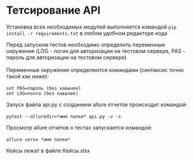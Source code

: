 # Тетсирование API

Установка всех необходимых модулей выполняется командой `pip install -r requirements.txt` в любом удобном редакторе кода


Перед запуском тестов необходимо определить переменные окружения (LOG - логин для авторизации на тестовом сервере, PAS - пароль для авторизации на тестовом сервере) <br><br>
Переменные окружения определяются командами (синтаксис точно такой как ниже): <br><br>
`set PAS=пароль (без кавычек)` <br>
`set LOG=почта (без кавычек)`


Запуск файла api.py с созданием allure отчетов происходит командой: <br><br>
`pytest --alluredir=*имя папки* api.py -v -s`

Просмотр allure отчетов о тестах запускается командой: <br><br>
`allure serve *имя папки*`


Кейсы лежат в файле Кейсы.xlsx <br><br>

